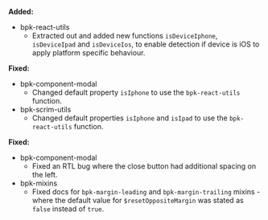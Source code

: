**Added:**
- bpk-react-utils
  - Extracted out and added new functions `isDeviceIphone`, `isDeviceIpad` and `isDeviceIos`, to enable detection if device is iOS to apply platform specific behaviour.

**Fixed:**
- bpk-component-modal
  - Changed default property `isIphone` to use the `bpk-react-utils` function.
- bpk-scrim-utils
  - Changed default properties `isIphone` and `isIpad` to use the `bpk-react-utils` function.

**Fixed:**
- bpk-component-modal
  - Fixed an RTL bug where the close button had additional spacing on the left.
- bpk-mixins
  - Fixed docs for `bpk-margin-leading` and `bpk-margin-trailing` mixins - where the default value for `$resetOppositeMargin` was stated as `false` instead of `true`.